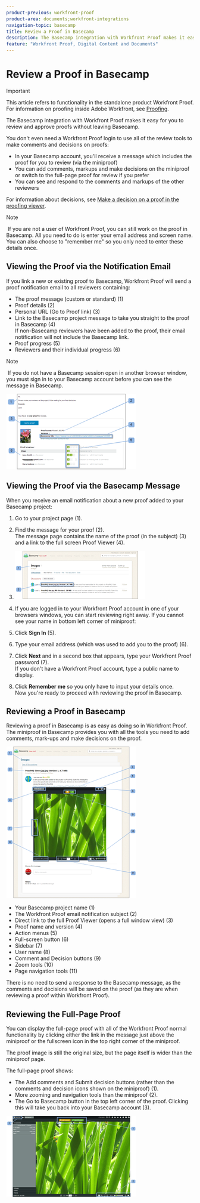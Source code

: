 ```yaml
---
product-previous: workfront-proof
product-area: documents;workfront-integrations
navigation-topic: basecamp
title: Review a Proof in Basecamp
description: The Basecamp integration with Workfront Proof makes it easy for you to review and approve proofs without leaving Basecamp.
feature: "Workfront Proof, Digital Content and Documents"
---
```


# Review a Proof in Basecamp

>[!IMPORTANT]
>
>This article refers to functionality in the standalone product Workfront Proof. For information on proofing inside Adobe Workfront, see [Proofing](../../../review-and-approve-work/proofing/proofing.md).

The Basecamp integration with Workfront Proof makes it easy for you to review and approve proofs without leaving Basecamp.

You don't even need a Workfront Proof login to use all of the review tools to make comments and decisions on proofs:

* In your Basecamp account, you'll receive a message which includes the proof for you to review (via the miniproof)
* You can add comments, markups and make decisions on the miniproof or switch to the full-page proof for review if you prefer
* You can see and respond to the comments and markups of the other reviewers

For information about decisions, see [Make a decision on a proof in the proofing viewer](../../../review-and-approve-work/proofing/reviewing-proofs-within-workfront/make-a-decision-on-a-proof/make-decisions-on-proof.md).

>[!NOTE]
>
>&nbsp;If you are not a user of Workfront Proof, you can still work on the proof in Basecamp. All you need to do is enter your email address and screen name. You can also choose to "remember me" so you only need to enter these details once.

## Viewing the Proof via the Notification Email

If you link a new or existing proof to Basecamp, Workfront Proof will send a proof notification email to all reviewers containing:

* The proof message (custom or standard) (1)
* Proof details (2)
* Personal URL (Go to Proof link) (3)
* Link to the Basecamp project message to take you straight to the proof in Basecamp (4)  
  If non-Basecamp reviewers have been added to the proof, their email notification will not include the Basecamp link.
* Proof progress (5)
* Reviewers and their individual progress (6)

>[!NOTE]
>
>&nbsp;If you do not have a Basecamp session open in another browser window, you must sign in to your Basecamp account before you can see the message in Basecamp.

![Basecamp_ProofHQ_email_notification1__1_.png](assets/basecamp-proofhq-email-notification1--1--350x202.png)

## Viewing the Proof via the Basecamp Message

When you receive an email notification about a new proof added to your Basecamp project:

1. Go to your project page (1).
1. Find the message for your proof (2).  
   The message page contains the name of the proof (in the subject) (3) and a&nbsp;link to the full screen Proof Viewer (4).
1. ![Basecamp_messages_1.png](assets/basecamp-messages-1-350x129.png)

1. If you are logged in to your Workfront Proof account in one of your browsers windows, you can start reviewing right away. If you cannot see your name in bottom left corner of miniproof:
1. Click **Sign In** (5).
1. Type your email address (which was used to add you to the proof) (6).
1. Click **Next** and in a second box that appears, type your Workfront Proof password (7).  
   If you don't have a Workfront Proof account, type a public name to display.

1. Click **Remember me** so you only have to input your details once.  
   Now you're ready to proceed with reviewing the proof in Basecamp.

## Reviewing a Proof in Basecamp

Reviewing a proof in Basecamp is as easy as doing so in Workfront Proof. The miniproof in Basecamp provides you with all the tools you need to add comments, mark-ups and make decisions on the proof.

![Basecamp_message_window_with_miniproof.png](assets/basecamp-message-window-with-miniproof-350x406.png)

* Your Basecamp project name (1)
* The Workfront Proof email notification subject (2)
* Direct link to the full Proof Viewer (opens a full window view) (3)
* Proof name and version (4)
* Action menus (5)
* Full-screen button (6)
* Sidebar (7)
* User name (8)
* Comment and Decision buttons (9)
* Zoom tools (10)
* Page navigation tools (11)

There is no need to send a response to the Basecamp message, as the comments and decisions will be saved on the proof (as they are when reviewing a proof within Workfront Proof).

## Reviewing the Full-Page Proof&nbsp;

You can display the full-page proof with all of the Workfront Proof normal functionality by clicking either the link in the message just above the miniproof or the fullscreen icon in the top right corner of the miniproof.

The proof image is still the original size, but the page itself is wider than the miniproof page.

The full-page proof shows:

* The Add comments and Submit decision buttons (rather than the comments and decision icons shown on the miniproof) (1).
* More zooming and navigation tools than the miniproof (2).
* The Go to Basecamp button in the top left corner of the proof. Clicking this will take you back into your Basecamp account (3).

![ProofHQ_full_screen_view.png](assets/proofhq-full-screen-view-350x217.png)

